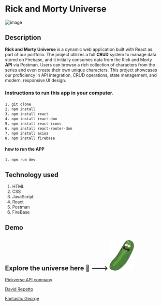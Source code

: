 # Rick and Morty Universe

![image](https://picklerick-universe.netlify.app/assets/hero_section_background-mSHIO8yV.png)

## Description

**Rick and Morty Universe** is a dynamic web application built with React as part of our portfolio. The project utilizes a full **CRUD** system to manage data stored on Firebase, and it initially consumes data from the Rick and Morty **API** via Postman. Users can browse a rich collection of characters from the series and even create their own unique characters. This project showcases our proficiency in API integration, CRUD operations, state management, and modern, responsive UI design.

### Instructions to run this app in your computer.

####
    1. git clone
    2. npm install
    3. npm install react
    4. npm install react-dom
    5. npm install react-icons
    6. npm install react-router-dom
    7. npm install axios
    8. npm install firebase 
#### how to run the APP
    1. npm run dev

## Technology used
1. HTML
2. CSS
3. JavaScript
4. React
5. Postman
6. FireBase

## Demo

## Explore the universe here 🚀 ---> [<img src="./src/assets/pickle.png" width="80" height="100">](https://picklerick-universe.netlify.app/)

[Rickverse API company](https://github.com/Rickverse-API-company)

[David Repetto](https://github.com/Dvdrepetto)

[Fantastic George](https://github.com/Fantastic-George)
